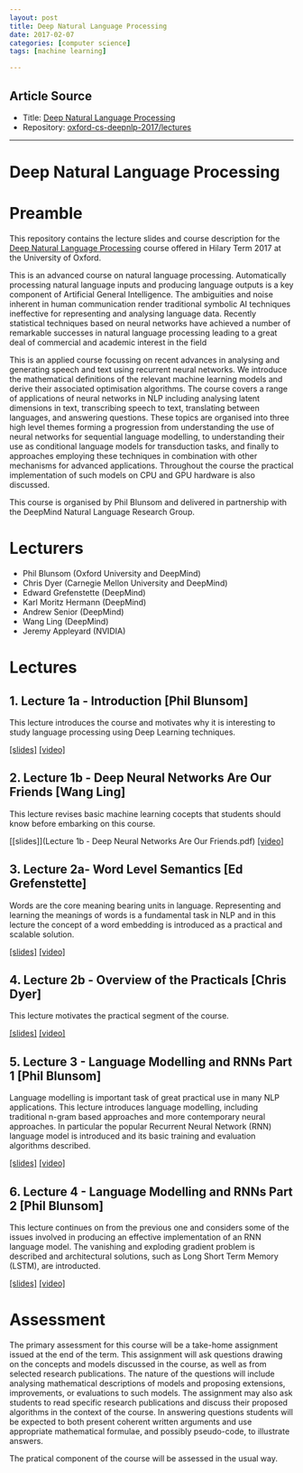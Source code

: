 ```yaml
---
layout: post
title: Deep Natural Language Processing
date: 2017-02-07
categories: [computer science]
tags: [machine learning]

---
```


## Article Source
* Title: [Deep Natural Language Processing](http://www.cs.ox.ac.uk/teaching/courses/2016-2017/dl/)
* Repository: [oxford-cs-deepnlp-2017/lectures](https://github.com/oxford-cs-deepnlp-2017/lectures)

---


Deep Natural Language Processing
===

# Preamble
This repository contains the lecture slides and course description for the [Deep Natural Language Processing](http://www.cs.ox.ac.uk/teaching/courses/2016-2017/dl/) course offered in Hilary Term 2017 at the University of Oxford. 

This is an advanced course on natural language processing. Automatically processing natural language inputs and producing language outputs is a key component of Artificial General Intelligence. The ambiguities and noise inherent in human communication render traditional symbolic AI techniques ineffective for representing and analysing language data. Recently statistical techniques based on neural networks have achieved a number of remarkable successes in natural language processing leading to a great deal of commercial and academic interest in the field

This is an applied course focussing on recent advances in analysing and generating speech and text using recurrent neural networks. We introduce the mathematical definitions of the relevant machine learning models and derive their associated optimisation algorithms. The course covers a range of applications of neural networks in NLP including analysing latent dimensions in text, transcribing speech to text, translating between languages, and answering questions. These topics are organised into three high level themes forming a progression from understanding the use of neural networks for sequential language modelling, to understanding their use as conditional language models for transduction tasks, and finally to approaches employing these techniques in combination with other mechanisms for advanced applications. Throughout the course the practical implementation of such models on CPU and GPU hardware is also discussed.

This course is organised by Phil Blunsom and delivered in partnership with the DeepMind Natural Language Research Group.

# Lecturers
* Phil Blunsom (Oxford University and DeepMind)
* Chris Dyer (Carnegie Mellon University and DeepMind)
* Edward Grefenstette (DeepMind)
* Karl Moritz Hermann (DeepMind)
* Andrew Senior (DeepMind)
* Wang Ling (DeepMind)
* Jeremy Appleyard (NVIDIA)

# Lectures
## 1. Lecture 1a - Introduction [Phil Blunsom]
This lecture introduces the course and motivates why it is interesting to study language processing using Deep Learning techniques.

[[slides]](https://github.com/oxford-cs-deepnlp-2017/lectures/blob/master/Lecture%201a%20-%20Introduction.pdf)
[[video]](https://ox.cloud.panopto.eu/Panopto/Pages/Viewer.aspx?id=ff91caf5-fa7c-42de-8b3d-41f4bc2365b4)

## 2. Lecture 1b - Deep Neural Networks Are Our Friends [Wang Ling]
This lecture revises basic machine learning cocepts that students should know before embarking on this course.

[[slides]](Lecture 1b - Deep Neural Networks Are Our Friends.pdf)
[[video]](https://ox.cloud.panopto.eu/Panopto/Pages/Viewer.aspx?id=b7d66d78-0deb-46d5-bc14-b1852b9d95e8)

## 3. Lecture 2a- Word Level Semantics [Ed Grefenstette]
Words are the core meaning bearing units in language. Representing and learning the meanings of words is a fundamental task in NLP and in this lecture the concept of a word embedding is introduced as a practical and scalable solution.

[[slides]](https://github.com/oxford-cs-deepnlp-2017/lectures/blob/master/Lecture%202a-%20Word%20Level%20Semantics.pdf)
[[video]](https://ox.cloud.panopto.eu/Panopto/Pages/Viewer.aspx?id=b8531095-9de9-4d4e-bebd-e4272b90ca39)

## 4. Lecture 2b - Overview of the Practicals [Chris Dyer]
This lecture motivates the practical segment of the course.

[[slides]](https://github.com/oxford-cs-deepnlp-2017/lectures/blob/master/Lecture%202b%20-%20Overview%20of%20the%20Practicals.pdf)
[[video]](https://ox.cloud.panopto.eu/Panopto/Pages/Viewer.aspx?id=2ddf7182-43db-44f5-b62a-45e0dfa4f37b)

## 5. Lecture 3 - Language Modelling and RNNs Part 1 [Phil Blunsom]
Language modelling is important task of great practical use in many NLP applications. This lecture introduces language modelling, including traditional n-gram based approaches and more contemporary neural approaches. In particular the popular Recurrent Neural Network (RNN) language model is introduced and its basic training and evaluation algorithms described.

[[slides]](https://github.com/oxford-cs-deepnlp-2017/lectures/blob/master/Lecture%203%20-%20Language%20Modelling%20and%20RNNs%20Part%201.pdf)
[[video]](https://ox.cloud.panopto.eu/Panopto/Pages/Viewer.aspx?id=6bf19af4-d7b3-4ac9-89a1-b719bdd0c2bd)

## 6. Lecture 4 - Language Modelling and RNNs Part 2 [Phil Blunsom]
This lecture continues on from the previous one and considers some of the issues involved in producing an effective implementation of an RNN language model. The vanishing and exploding gradient problem is described and architectural solutions, such as Long Short Term Memory (LSTM), are introducted. 

[[slides]](https://github.com/oxford-cs-deepnlp-2017/lectures/blob/master/Lecture%204%20-%20Language%20Modelling%20and%20RNNs%20Part%202.pdf)
[[video]](https://ox.cloud.panopto.eu/Panopto/Pages/Viewer.aspx?id=fa8df3a8-e7e5-4044-9199-751bcf0a9298)

# Assessment
The primary assessment for this course will be a take-home assignment issued at the end of the term. This assignment will ask questions drawing on the concepts and models discussed in the course, as well as from selected research publications. The nature of the questions will include analysing mathematical descriptions of models and proposing extensions, improvements, or evaluations to such models. The assignment may also ask students to read specific research publications and discuss their proposed algorithms in the context of the course. In answering questions students will be expected to both present coherent written arguments and use appropriate mathematical formulae, and possibly pseudo-code, to illustrate answers.

The pratical component of the course will be assessed in the usual way.

